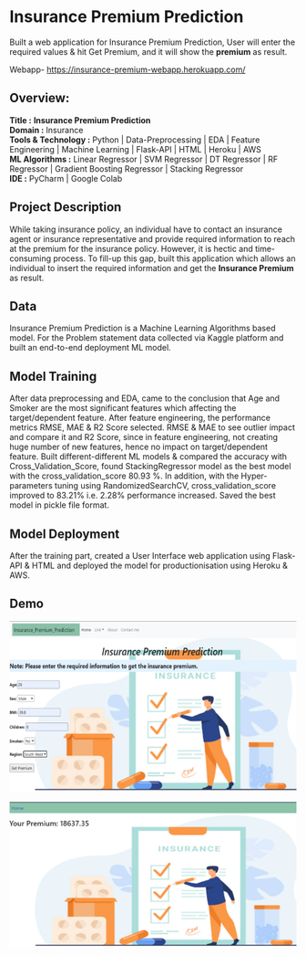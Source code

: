 # Insurance Premium Prediction
Built a web application for Insurance Premium Prediction, User will enter the required values & hit Get Premium, and it will show the **premium** as result.

Webapp- https://insurance-premium-webapp.herokuapp.com/

## Overview:
**Title	:**  **Insurance Premium Prediction**  
**Domain :** 	Insurance  
**Tools & Technology :** Python | Data-Preprocessing | EDA | Feature Engineering | Machine Learning | Flask-API | HTML | Heroku | AWS  
**ML Algorithms :** Linear Regressor | SVM Regressor | DT Regressor | RF Regressor | Gradient Boosting Regressor | Stacking Regressor  
**IDE :** PyCharm | Google Colab

## Project Description
While taking insurance policy, an individual have to contact an insurance agent or insurance representative and provide required information to reach at the premium for the insurance policy. However, it is hectic and time-consuming process. To fill-up this gap, built this application which allows an individual to insert the required information and get the **Insurance Premium** as result.

## Data
Insurance Premium Prediction is a Machine Learning Algorithms based model. For the Problem statement data collected via Kaggle platform and built an end-to-end deployment ML model. 

## Model Training
After data preprocessing and EDA, came to the conclusion that Age and Smoker are the most significant features which affecting the target/dependent feature. After feature engineering, the performance metrics RMSE, MAE & R2 Score selected. RMSE & MAE to see outlier impact and compare it and R2 Score, since in feature engineering, not creating huge number of new features, hence no impact on target/dependent feature. Built different-different ML models & compared the accuracy with Cross_Validation_Score, found StackingRegressor model as the best model with the cross_validation_score 80.93 %. In addition, with the Hyper-parameters tuning using RandomizedSearchCV, cross_validation_score improved to 83.21% i.e. 2.28% performance increased. 
Saved the best model in pickle file format.

## Model Deployment
After the training part, created a User Interface web application using Flask-API & HTML and deployed the model for productionisation using Heroku & AWS.

## Demo
![img.png](img.png)

![img_1.png](img_1.png)
